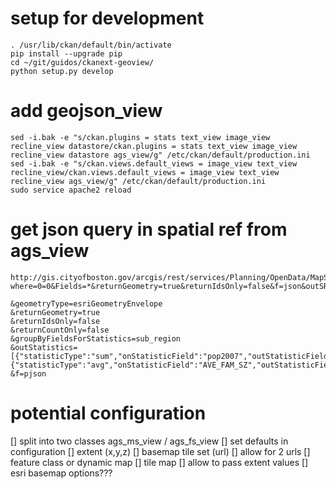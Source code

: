 # setup for development

```
. /usr/lib/ckan/default/bin/activate
pip install --upgrade pip
cd ~/git/guidos/ckanext-geoview/
python setup.py develop

```

# add geojson_view

```
sed -i.bak -e "s/ckan.plugins = stats text_view image_view recline_view datastore/ckan.plugins = stats text_view image_view recline_view datastore ags_view/g" /etc/ckan/default/production.ini
sed -i.bak -e "s/ckan.views.default_views = image_view text_view recline_view/ckan.views.default_views = image_view text_view recline_view ags_view/g" /etc/ckan/default/production.ini
sudo service apache2 reload

```

# get json query in spatial ref from ags_view

```
http://gis.cityofboston.gov/arcgis/rest/services/Planning/OpenData/MapServer/0/query?where=0=0&Fields=*&returnGeometry=true&returnIdsOnly=false&f=json&outSR=3857&geometryType=esriGeometryEnvelope&groupByFieldsForStatistics=

&geometryType=esriGeometryEnvelope
&returnGeometry=true
&returnIdsOnly=false
&returnCountOnly=false
&groupByFieldsForStatistics=sub_region
&outStatistics=[{"statisticType":"sum","onStatisticField":"pop2007","outStatisticFieldName":"Population_2007"},{"statisticType":"avg","onStatisticField":"AVE_FAM_SZ","outStatisticFieldName":"Average_Family_Size"}]
&f=pjson
```

# potential configuration

[] split into two classes ags_ms_view / ags_fs_view
[] set defaults in configuration
    [] extent (x,y,z)
    [] basemap tile set (url)
[] allow for 2 urls
    [] feature class or dynamic map
    [] tile map
[] allow to pass extent values
[] esri basemap options???
